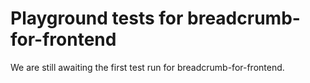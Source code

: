 # Playground tests for breadcrumb-for-frontend
We are still awaiting the first test run for breadcrumb-for-frontend.
